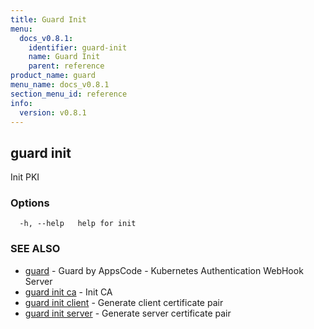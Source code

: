```yaml
---
title: Guard Init
menu:
  docs_v0.8.1:
    identifier: guard-init
    name: Guard Init
    parent: reference
product_name: guard
menu_name: docs_v0.8.1
section_menu_id: reference
info:
  version: v0.8.1
---
```


## guard init

Init PKI

### Options

```
  -h, --help   help for init
```

### SEE ALSO

* [guard](/docs/v0.8.1/reference/guard)	 - Guard by AppsCode - Kubernetes Authentication WebHook Server
* [guard init ca](/docs/v0.8.1/reference/guard_init_ca)	 - Init CA
* [guard init client](/docs/v0.8.1/reference/guard_init_client)	 - Generate client certificate pair
* [guard init server](/docs/v0.8.1/reference/guard_init_server)	 - Generate server certificate pair

